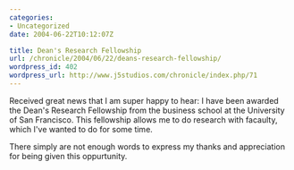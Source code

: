 ```yaml
--- 
categories:
- Uncategorized
date: 2004-06-22T10:12:07Z

title: Dean's Research Fellowship
url: /chronicle/2004/06/22/deans-research-fellowship/
wordpress_id: 402
wordpress_url: http://www.j5studios.com/chronicle/index.php/71
---
```


Received great news that I am super happy to hear: I have been awarded the Dean's Research Fellowship from the business school at the University of San Francisco.  This fellowship allows me to do research with facaulty, which I've wanted to do for some time.


There simply are not enough words to express my thanks and appreciation for being given this oppurtunity.

